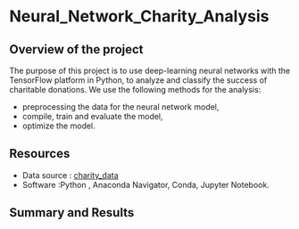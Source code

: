 # Neural_Network_Charity_Analysis

## Overview of the project

The purpose of this project is to use deep-learning neural networks with the TensorFlow platform in Python, to analyze and classify the success of charitable donations.
We use the following methods for the analysis:

- preprocessing the data for the neural network model,
- compile, train and evaluate the model,
- optimize the model.

## Resources
- Data source : [charity_data](/Resources/charity_data.csv)
- Software :Python , Anaconda Navigator, Conda, Jupyter Notebook.

## Summary and Results 
